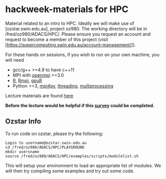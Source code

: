 # hackweek-materials for HPC

Material related to an intro to HPC. Ideally we will make use of [ozstar.swin.edu.au], project oz980. The working directory will be in /fred/oz980/ADACS/HPC/. Please ensure you request an account and request to become a member of this project (visit [https://supercomputing.swin.edu.au/account-management/]). 

For these hands on sessions, if you wish to run on your own machine, you will need
- gcc/g++ >=4.9 to have c++11
- MPI with [openmpi](https://www.open-mpi.org/) >=3.0
- [R](https://cran.r-project.org/), [Rmpi](https://wiki.rc.usf.edu/index.php/R_and_Rmpi), [gpuR](https://cran.r-project.org/web/packages/gpuR/vignettes/gpuR.pdf)
- Python >=3, [mpi4py](https://mpi4py.readthedocs.io/en/stable/), [threading](https://docs.python.org/3/library/threading.html), [multiprocessing](https://docs.python.org/3/library/multiprocessing.html?highlight=multiprocessing#module-multiprocessing)

Lecture materials are found [here](https://docs.google.com/presentation/d/1ms1-31meztR6hQSq6c8DsOJd33bUvOoN7sqdRgLH_ag/edit?usp=sharing)

**Before the lecture would be helpful if this [survey](https://www.surveymonkey.com/r/S7T8VY3) could be completed.**

## Ozstar Info

To run code on ozstar, please try the following:
```
Login to username@ozstar.swin.edu.au
cd /fred/oz980/ADACS/HPC/PLAYGROUND
mkdir usersname
source /fred/oz980/ADACS/HPC/examples/scripts/modulelist.sh
```

This will setup your environment to load an appropriate list of modules. We will then try compiling some examples and try out some code. 

